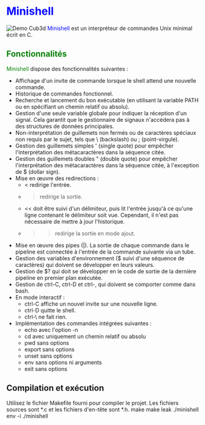 # <span style="color:blue">Minishell</span>
![Demo Cub3d](assets/Minishell.gif)
<span style="color:blue">Minishell</span> est un interpréteur de commandes Unix minimal écrit en C.

## <span style="color:green">Fonctionnalités</span>

<span style="color:green">Minishell</span> dispose des fonctionnalités suivantes :

- Affichage d'un invite de commande lorsque le shell attend une nouvelle commande.
- Historique de commandes fonctionnel.
- Recherche et lancement du bon exécutable (en utilisant la variable PATH ou en spécifiant un chemin relatif ou absolu).
- Gestion d'une seule variable globale pour indiquer la réception d'un signal. Cela garantit que le gestionnaire de signaux n'accédera pas à des structures de données principales.
- Non-interprétation de guillemets non fermés ou de caractères spéciaux non requis par le sujet, tels que \ (backslash) ou ; (point-virgule).
- Gestion des guillemets simples ' (single quote) pour empêcher l'interprétation des métacaractères dans la séquence citée.
- Gestion des guillemets doubles " (double quote) pour empêcher l'interprétation des métacaractères dans la séquence citée, à l'exception de $ (dollar sign).
- Mise en œuvre des redirections :
  - < redirige l'entrée.
  - > redirige la sortie.
  - << doit être suivi d'un délimiteur, puis lit l'entrée jusqu'à ce qu'une ligne contenant le délimiteur soit vue. Cependant, il n'est pas nécessaire de mettre à jour l'historique.
  - >> redirige la sortie en mode ajout.
- Mise en œuvre des pipes (|). La sortie de chaque commande dans le pipeline est connectée à l'entrée de la commande suivante via un tube.
- Gestion des variables d'environnement ($ suivi d'une séquence de caractères) qui doivent se développer en leurs valeurs.
- Gestion de $? qui doit se développer en le code de sortie de la dernière pipeline en premier plan exécutée.
- Gestion de ctrl-C, ctrl-D et ctrl-\, qui doivent se comporter comme dans bash.
- En mode interactif :
  - ctrl-C affiche un nouvel invite sur une nouvelle ligne.
  - ctrl-D quitte le shell.
  - ctrl-\ ne fait rien.
- Implémentation des commandes intégrées suivantes :
  - echo avec l'option -n
  - cd avec uniquement un chemin relatif ou absolu
  - pwd sans options
  - export sans options
  - unset sans options
  - env sans options ni arguments
  - exit sans options

## Compilation et exécution

Utilisez le fichier Makefile fourni pour compiler le projet. Les fichiers sources sont *.c et les fichiers d'en-tête sont *.h.
make
make leak
./minishell
env -i ./minishell



